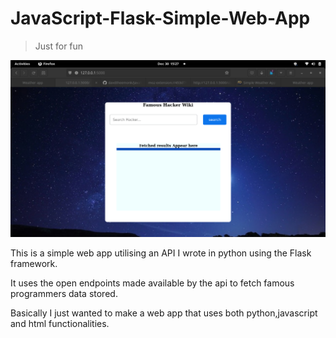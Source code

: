# JavaScript-Flask-Simple-Web-App
> Just for fun

<p align="center">
  <img src="./screenshot/Screenshot from 2021-12-30 15-27-20.png" width="650" title="hover text">
</p>

This is a simple web app utilising an API I wrote in python using the Flask framework.

It uses the open endpoints made available by the api to fetch famous programmers data stored. 

Basically I just wanted to make a web app that uses both python,javascript and html functionalities.

